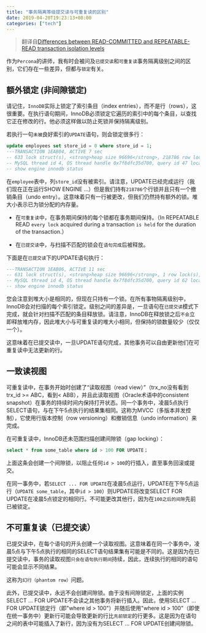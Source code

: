 ```yaml
---
title: "事务隔离等级提交读与可重复读的区别"
date: 2019-04-20T19:23:13+08:00
categories: ["tech"]
---
```


> 翻译自[Differences between READ-COMMITTED and REPEATABLE-READ transaction isolation levels](https://www.percona.com/blog/2012/08/28/differences-between-read-committed-and-repeatable-read-transaction-isolation-levels/)

作为`Percona`的讲师，我有时会被问及`已提交读`和`可重复读`事务隔离级别之间的区别，它们存在一些差异，但都与`锁定`有关。

## 额外锁定 (非间隙锁定)

请记住，`InnoDB`实际上锁定了索引条目（index entries），而不是行（rows），这很重要。在执行语句期间，InnoDB必须锁定它遍历的索引中的每个条目，以查找它正在修改的行。他必须这样做以防止死锁并保持隔离级别。

若执行一句`未被`良好索引的`UPDATE`语句，则会锁定很多行：

```sql
update employees set store_id = 0 where store_id = 1;
---TRANSACTION 1EAB04, ACTIVE 7 sec
-- 633 lock struct(s), <strong>heap size 96696</strong>, 218786 row lock(s), undo log entries 1
-- MySQL thread id 4, OS thread handle 0x7f8dfc35d700, query id 47 localhost root
-- show engine innodb status
```

在`employee`表中，列`store_id`没有被索引。请注意，UPDATE已经完成运行（我们现在正在运行SHOW ENGINE ...）但是我们持有`218786`个行锁并且只有一个撤销条目（undo entry）。这意味着只有一行被更改，但我们仍然持有额外的锁。堆大小表示已为锁分配的内存量。

- 在`可重复读`中，在事务期间保持的每个锁都在事务期间保持。（In REPEATABLE READ `every lock` acquired during a transaction `is held` for the duration of the transaction.）

- 在`已提交读`中，与扫描不匹配的锁会在`语句完成`后被释放。

下面是在`已提交读`下的UPDATE语句执行：

```sql
---TRANSACTION 1EAB06, ACTIVE 11 sec
-- 631 lock struct(s), <strong>heap size 96696</strong>, 1 row lock(s), undo log entries 1
-- MySQL thread id 4, OS thread handle 0x7f8dfc35d700, query id 62 localhost root
-- show engine innodb status
```

您会注意到堆大小是相同的，但现在只持有一个锁。在所有事物隔离级别中，InnoDB会对扫描的每个索引锁定。级别之间的差异是，一旦语句在`已提交读`模式下完成，就会针对扫描不匹配的条目释放锁。请注意，InnoDB在释放锁之后`不会`立即释放堆内存，因此堆大小与可重复读的堆大小相同，但保持的锁数量较少（仅仅一个）。

这意味着在已提交读中，一旦UPDATE语句完成，其他事务可以自由更新他们在可重复读中无法更新的行。

## 一致读视图

可重复读中，在事务开始时创建了“读取视图（read view）”（trx_no没有看到trx_id >= ABC，看到< ABB），并且此读取视图（Oracle术语中的consistent snapshot）在事务的持续时间内保持打开状态。同一个事务中，凌晨5点执行SELECT语句，与在下午5点执行的结果集相同。这称为MVCC（多版本并发控制），它使用行版本控制（row versioning）和撤销信息（undo information）来完成。

在可重复读中，InnoDB还未范围扫描创建间隙锁（gap locking）：

```sql
select * from some_table where id > 100 FOR UPDATE；
```

上面这条会创建一个间隙锁，以阻止任何`id > 100`的行插入，直至事务回滚或提交。

在同一事务中，若`SELECT ... FOR UPDATE`在凌晨5点运行，UPDATE在下午5点运行（`UPDATE some_table`，其中`id > 100`）则UPDATE将改变SELECT FOR UPDATE在凌晨5点锁定的相同行。不可能更改其他行，因为在`100之后的间隙`先前已被锁定。

## 不可重复读（已提交读）

已提交读中，在每个语句的开头创建一个读取视图。这意味着在同一个事务中，凌晨5点与下午5点执行的相同的SELECT语句结果集有可能是不同的。这是因为在已提交读中，事务的读取视图`只会在语句执行期间`持续，因此，连续执行的相同的语句可能会显示不同结果。

这称为`幻行（phantom row）`问题。

此外，已提交读中，永远不会创建间隙锁。由于没有间隙锁定，上面的实例SELECT ... FOR UPDATE不会读之其他事务将新行插入。因此，使用SELECT ... FOR UPDATE锁定行（即"where id > 100"）并随后使用"where id > 100"（即使在统一事务中）更新行可能会导致更新的行比`先前锁定`的行更多。这是因为在语句之间的表中可能插入了新行，因为没有为SELECT ... FOR UPDATE创建间隙锁。